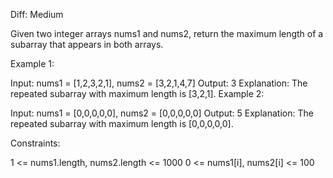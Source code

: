Diff: Medium

Given two integer arrays nums1 and nums2, return the maximum length of a subarray that appears in both arrays.

 

Example 1:

Input: nums1 = [1,2,3,2,1], nums2 = [3,2,1,4,7]
Output: 3
Explanation: The repeated subarray with maximum length is [3,2,1].
Example 2:

Input: nums1 = [0,0,0,0,0], nums2 = [0,0,0,0,0]
Output: 5
Explanation: The repeated subarray with maximum length is [0,0,0,0,0].
 

Constraints:

1 <= nums1.length, nums2.length <= 1000
0 <= nums1[i], nums2[i] <= 100
